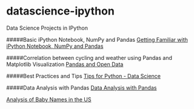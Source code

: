 # datascience-ipython
Data Science Projects in IPython

#####Basic iPython Notebook, NumPy and Pandas
<a href="http://nbviewer.ipython.org/github/neo-anderson/datascience-ipython/blob/master/First%20and%20Test.ipynb" target="_blank">Getting Familiar with iPython Notebook, NumPy and Pandas</a>

#####Correlation between cycling and weather using Pandas and Matplotlib Visualization
<a href="http://nbviewer.ipython.org/github/neo-anderson/datascience-ipython/blob/master/Pandas%20and%20Open%20Data.ipynb" target="_blank">Pandas and Open Data</a>

#####Best Practices and Tips
<a href="http://nbviewer.ipython.org/github/neo-anderson/datascience-ipython/blob/master/Tips%20for%20Python%20-%20Data%20Science.ipynb" target="_blank">Tips for Python - Data Science</a>

#####Data Analysis with Pandas
<a href="http://nbviewer.ipython.org/github/neo-anderson/datascience-ipython/blob/master/Data%20Analysis%20with%20Pandas.ipynb" target="_blank">Data Analysis with Pandas</a>

<a href="http://nbviewer.ipython.org/github/neo-anderson/datascience-ipython/blob/master/Data%20Analysis%20with%20Pandas%20-%20Baby%20Names.ipynb" target="_blank">Analysis of Baby Names in the US</a>

